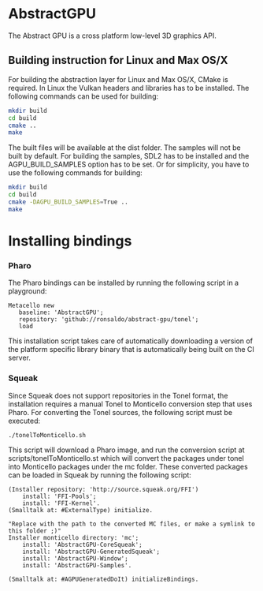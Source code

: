 # AbstractGPU
The Abstract GPU is a cross platform low-level 3D graphics API.

## Building instruction for Linux and Max OS/X
For building the abstraction layer for Linux and Max OS/X, CMake is required. In
Linux the Vulkan headers and libraries has to be installed. The following commands
can be used for building:

```bash
mkdir build
cd build
cmake ..
make
```

The built files will be available at the dist folder. The samples will not be
built by default. For building the samples, SDL2 has to be installed and the
AGPU_BUILD_SAMPLES option has to be set. Or for simplicity, you have to use
the following commands for building:

```bash
mkdir build
cd build
cmake -DAGPU_BUILD_SAMPLES=True ..
make
```

# Installing bindings
### Pharo
The Pharo bindings can be installed by running the following script in a
playground:

```smalltalk
Metacello new
   baseline: 'AbstractGPU';
   repository: 'github://ronsaldo/abstract-gpu/tonel';
   load
```

This installation script takes care of automatically downloading a version of
the platform specific library binary that is automatically being built on the CI
server.

### Squeak
Since Squeak does not support repositories in the Tonel format, the installation
requires a manual Tonel to Monticello conversion step that uses Pharo. For
converting the Tonel sources, the following script must be executed:

```bash
./tonelToMonticello.sh
```

This script will download a Pharo image, and run the conversion script at
scripts/tonelToMonticello.st which will convert the packages under tonel into
Monticello packages under the mc folder. These converted packages can be
loaded in Squeak by running the following script:

```smalltalk
(Installer repository: 'http://source.squeak.org/FFI')
    install: 'FFI-Pools';
    install: 'FFI-Kernel'.
(Smalltalk at: #ExternalType) initialize.

"Replace with the path to the converted MC files, or make a symlink to this folder ;)"
Installer monticello directory: 'mc';
    install: 'AbstractGPU-CoreSqueak';
    install: 'AbstractGPU-GeneratedSqueak';
    install: 'AbstractGPU-Window';
    install: 'AbstractGPU-Samples'.

(Smalltalk at: #AGPUGeneratedDoIt) initializeBindings.
```
